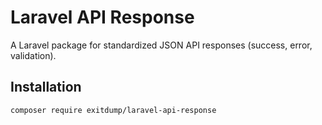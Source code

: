 # Laravel API Response

A Laravel package for standardized JSON API responses (success, error, validation).

## Installation

```bash
composer require exitdump/laravel-api-response
